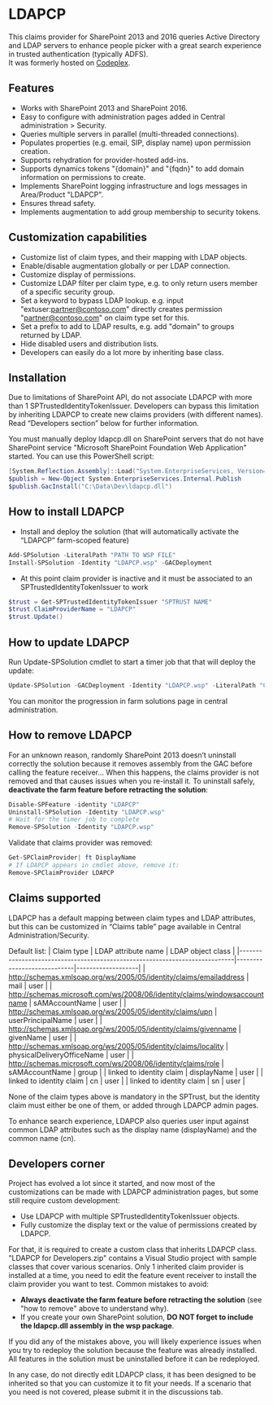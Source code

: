 # LDAPCP
This claims provider for SharePoint 2013 and 2016 queries Active Directory and LDAP servers to enhance people picker with a great search experience in trusted authentication (typically ADFS).
<br>It was formerly hosted on [Codeplex](https://ldapcp.codeplex.com/).

## Features
- Works with SharePoint 2013 and SharePoint 2016. 
- Easy to configure with administration pages added in Central administration > Security. 
- Queries multiple servers in parallel (multi-threaded connections). 
- Populates properties (e.g. email, SIP, display name) upon permission creation. 
- Supports rehydration for provider-hosted add-ins. 
- Supports dynamics tokens "{domain}" and "{fqdn}" to add domain information on permissions to create. 
- Implements SharePoint logging infrastructure and logs messages in Area/Product "LDAPCP". 
- Ensures thread safety. 
- Implements augmentation to add group membership to security tokens.

## Customization capabilities
- Customize list of claim types, and their mapping with LDAP objects. 
- Enable/disable augmentation globally or per LDAP connection. 
- Customize display of permissions. 
- Customize LDAP filter per claim type, e.g. to only return users member of a specific security group. 
- Set a keyword to bypass LDAP lookup. e.g. input "extuser:partner@contoso.com" directly creates permission "partner@contoso.com" on claim type set for this. 
- Set a prefix to add to LDAP results, e.g. add "domain\" to groups returned by LDAP. 
- Hide disabled users and distribution lists. 
- Developers can easily do a lot more by inheriting base class.

## Installation
Due to limitations of SharePoint API, do not associate LDAPCP with more than 1 SPTrustedIdentityTokenIssuer. Developers can bypass this limitation by inheriting LDAPCP to create new claims providers (with different names). Read “Developers section” below for further information.

You must manually deploy ldapcp.dll on SharePoint servers that do not have SharePoint service "Microsoft SharePoint Foundation Web Application" started. You can use this PowerShell script:
```powershell
[System.Reflection.Assembly]::Load("System.EnterpriseServices, Version=4.0.0.0, Culture=neutral, PublicKeyToken=b03f5f7f11d50a3a")
$publish = New-Object System.EnterpriseServices.Internal.Publish
$publish.GacInstall("C:\Data\Dev\ldapcp.dll")
```

## How to install LDAPCP
- Install and deploy the solution (that will automatically activate the “LDAPCP” farm-scoped feature)
```powershell
Add-SPSolution -LiteralPath "PATH TO WSP FILE"
Install-SPSolution -Identity "LDAPCP.wsp" -GACDeployment
```
- At this point claim provider is inactive and it must be associated to an SPTrustedIdentityTokenIssuer to work
```powershell
$trust = Get-SPTrustedIdentityTokenIssuer "SPTRUST NAME"
$trust.ClaimProviderName = "LDAPCP"
$trust.Update()
```

## How to update LDAPCP
Run Update-SPSolution cmdlet to start a timer job that that will deploy the update:
```powershell
Update-SPSolution -GACDeployment -Identity "LDAPCP.wsp" -LiteralPath "C:\Data\Dev\LDAPCP.wsp"
```
You can monitor the progression in farm solutions page in central administration.

## How to remove LDAPCP
For an unknown reason, randomly SharePoint 2013 doesn’t uninstall correctly the solution because it removes assembly from the GAC before calling the feature receiver... When this happens, the claims provider is not removed and that causes issues when you re-install it.
To uninstall safely, **deactivate the farm feature before retracting the solution**:
```powershell
Disable-SPFeature -identity "LDAPCP"
Uninstall-SPSolution -Identity "LDAPCP.wsp"
# Wait for the timer job to complete
Remove-SPSolution -Identity "LDAPCP.wsp"
```
Validate that claims provider was removed:
```powershell
Get-SPClaimProvider| ft DisplayName
# If LDAPCP appears in cmdlet above, remove it:
Remove-SPClaimProvider LDAPCP
```

## Claims supported
LDAPCP has a default mapping between claim types and LDAP attributes, but this can be customized in “Claims table” page available in Central Administration/Security.

Default list:
| Claim type                                                                 | LDAP attribute name        | LDAP object class |
|----------------------------------------------------------------------------|----------------------------|-------------------|
| http://schemas.xmlsoap.org/ws/2005/05/identity/claims/emailaddress         | mail                       | user              |
| http://schemas.microsoft.com/ws/2008/06/identity/claims/windowsaccountname | sAMAccountName             | user              |
| http://schemas.xmlsoap.org/ws/2005/05/identity/claims/upn                  | userPrincipalName          | user              |
| http://schemas.xmlsoap.org/ws/2005/05/identity/claims/givenname            | givenName                  | user              |
| http://schemas.xmlsoap.org/ws/2005/05/identity/claims/locality             | physicalDeliveryOfficeName | user              |
| http://schemas.microsoft.com/ws/2008/06/identity/claims/role               | sAMAccountName             | group             |
| linked to identity claim                                                   | displayName                | user              |
| linked to identity claim                                                   | cn                         | user              |
| linked to identity claim                                                   | sn                         | user              |

None of the claim types above is mandatory in the SPTrust, but the identity claim must either be one of them, or added through LDAPCP admin pages.

To enhance search experience, LDAPCP also queries user input against common LDAP attributes such as the display name (displayName) and the common name (cn).

## Developers corner
Project has evolved a lot since it started, and now most of the customizations can be made with LDAPCP administration pages, but some still require custom development:
- Use LDAPCP with multiple SPTrustedIdentityTokenIssuer objects. 
- Fully customize the display text or the value of permissions created by LDAPCP.

For that, it is required to create a custom class that inherits LDAPCP class. "LDAPCP for Developers.zip" contains a Visual Studio project with sample classes that cover various scenarios. Only 1 inherited claim provider is installed at a time, you need to edit the feature event receiver to install the claim provider you want to test.
Common mistakes to avoid: 
- **Always deactivate the farm feature before retracting the solution** (see "how to remove" above to understand why). 
- If you create your own SharePoint solution, **DO NOT forget to include the ldapcp.dll assembly in the wsp package**.

If you did any of the mistakes above, you will likely experience issues when you try to redeploy the solution because the feature was already installed. All features in the solution must be uninstalled before it can be redeployed.

In any case, do not directly edit LDAPCP class, it has been designed to be inherited so that you can customize it to fit your needs. If a scenario that you need is not covered, please submit it in the discussions tab.
